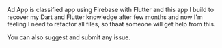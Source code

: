 Ad App is classified app using Firebase with Flutter and this app I build to recover my Dart and Flutter knowledge after few months and now I'm feeling I need to refactor all files, so thaat someone will get help from this.

You can also suggest and submit any issue.
